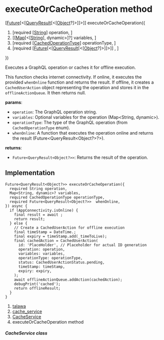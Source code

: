 
<div>

# executeOrCacheOperation method

</div>


[[Future](https://api.flutter.dev/flutter/dart-core/Future-class.html)[\<[[QueryResult](https://pub.dev/documentation/graphql/5.2.0-beta.9/graphql/QueryResult-class.html)[\<[[Object](https://api.flutter.dev/flutter/dart-core/Object-class.html)?]\>]]\>]]
executeOrCacheOperation({

1.  [required
    [[String](https://api.flutter.dev/flutter/dart-core/String-class.md)]
    operation,
    ]
2.  [[[Map](https://api.flutter.dev/flutter/dart-core/Map-class.html)[\<[[String](https://api.flutter.dev/flutter/dart-core/String-class.html)],
    dynamic\>]?]
    variables,
    ]
3.  [required
    [[CachedOperationType](../../enums_enums/CachedOperationType.md)]
    operationType,
    ]
4.  [required
    [[Future](https://api.flutter.dev/flutter/dart-core/Future-class.html)[\<[[QueryResult](https://pub.dev/documentation/graphql/5.2.0-beta.9/graphql/QueryResult-class.html)[\<[[Object](https://api.flutter.dev/flutter/dart-core/Object-class.html)?]\>]]\>]]
    ,
    ]

})



Executes a GraphQL operation or caches it for offline execution.

This function checks internet connectivity. If online, it executes the
provided `whenOnline` function and returns the result. If offline, it
creates a `CachedUserAction` object representing the operation and
stores it in the `offlineActionQueue`. It then returns null.

**params**:

-   `operation`: The GraphQL operation string.
-   `variables`: Optional variables for the operation (Map\<String,
    dynamic\>).
-   `operationType`: The type of the GraphQL operation (from
    `CachedOperationType` enum).
-   `whenOnline`: A function that executes the operation online and
    returns the result (Future\<QueryResult\<Object?\>?\>).

**returns**:

-   `Future<QueryResult<Object?>>`: Returns the result of the operation.



## Implementation

``` language-dart
Future<QueryResult<Object?>> executeOrCacheOperation({
  required String operation,
  Map<String, dynamic>? variables,
  required CachedOperationType operationType,
  required Future<QueryResult<Object?>>  whenOnline,
}) async {
  if (AppConnectivity.isOnline) {
    final result = await ;
    return result;
  } else {
    // Create a CachedUserAction for offline execution
    final timeStamp = DateTime.;
    final expiry = timeStamp.add(_timeToLive);
    final cachedAction = CachedUserAction(
      id: 'PlaceHolder', // Placeholder for actual ID generation
      operation: operation,
      variables: variables,
      operationType: operationType,
      status: CachedUserActionStatus.pending,
      timeStamp: timeStamp,
      expiry: expiry,
    );
    await offlineActionQueue.addAction(cachedAction);
    debugPrint('cached');
    return offlineResult;
  }
}
```







1.  [talawa](../../index.md)
2.  [cache_service](../../services_caching_cache_service/)
3.  [CacheService](../../services_caching_cache_service/CacheService-class.md)
4.  executeOrCacheOperation method

##### CacheService class







